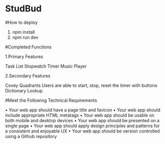 # StudBud
#How to deploy

1. npm install
2. npm run dev

#Completed Functions

1.Primary Features

Task List
Stopwatch Timer
Music Player

2.Secondary Features

Covey Quadrants
Users are able to start, stop, reset the timer with buttons
Dictionary Lookup

#Meet the Following Technical Requirements


• Your web app should have a page title and favicon
• Your web app should include appropriate HTML metatags
• Your web app should be usable on both mobile and desktop devices
• Your web app should be presented on a single page
• Your web app should apply design principles and patterns for a consistent and enjoyable UX
• Your web app should be version controlled using a Github repository
